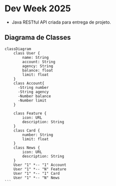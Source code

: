 # Dev Week 2025
 - Java RESTful API criada para entrega de projeto.

## Diagrama de Classes

````mermaid
classDiagram
    class User {
        name: String
        account: String
        agency: String
        balance: float
        limit: float
    }
    class Account{
      -String number
      -String agency
      -Number balance
      -Number limit
    }

    class Feature {
        icon: URL
        description: String
    }
    class Card {
        number: String
        limit: float
    }
    class News {
        icon: URL
        description: String
    }
    User "1" *-- "1" Account
    User "1" *-- "N" Feature
    User "1" *-- "1" Card
    User "1" *-- "N" News
```
